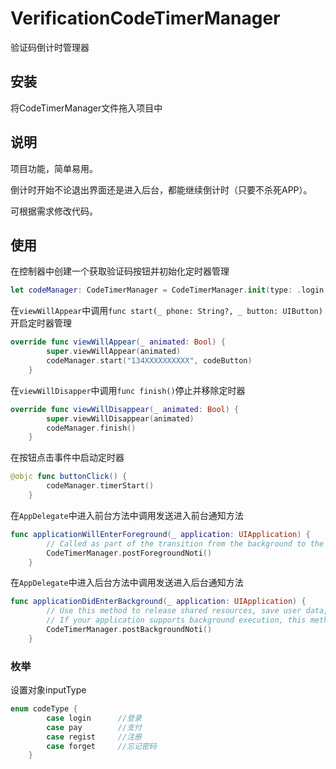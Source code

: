 # VerificationCodeTimerManager
验证码倒计时管理器
## 安装
将CodeTimerManager文件拖入项目中
## 说明
项目功能，简单易用。

倒计时开始不论退出界面还是进入后台，都能继续倒计时（只要不杀死APP）。

可根据需求修改代码。
## 使用
在控制器中创建一个获取验证码按钮并初始化定时器管理
```swift
let codeManager: CodeTimerManager = CodeTimerManager.init(type: .login, buttonTitle: "获取验证码")
```
在```viewWillAppear```中调用```func start(_ phone: String?, _ button: UIButton)```开启定时器管理
```swift
override func viewWillAppear(_ animated: Bool) {
        super.viewWillAppear(animated)
        codeManager.start("134XXXXXXXXXX", codeButton)
    }
```
在```viewWillDisapper```中调用```func finish()```停止并移除定时器
```swift
override func viewWillDisappear(_ animated: Bool) {
        super.viewWillDisappear(animated)
        codeManager.finish()
    }
```
在按钮点击事件中启动定时器
```swift
@objc func buttonClick() {
        codeManager.timerStart()
    }
```
在```AppDelegate```中进入前台方法中调用发送进入前台通知方法
```swift
func applicationWillEnterForeground(_ application: UIApplication) {
        // Called as part of the transition from the background to the active state; here you can undo many of the changes made on entering the background.
        CodeTimerManager.postForegroundNoti()
    }
```
在```AppDelegate```中进入后台方法中调用发送进入后台通知方法
```swift
func applicationDidEnterBackground(_ application: UIApplication) {
        // Use this method to release shared resources, save user data, invalidate timers, and store enough application state information to restore your application to its current state in case it is terminated later.
        // If your application supports background execution, this method is called instead of applicationWillTerminate: when the user quits.
        CodeTimerManager.postBackgroundNoti()
    }
```

### 枚举
设置对象inputType
```swift
enum codeType {
        case login      //登录
        case pay        //支付
        case regist     //注册
        case forget     //忘记密码
    }
```
